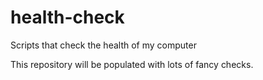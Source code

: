 # health-check
Scripts that check the health of my computer

This repository will be populated with lots of fancy checks.
